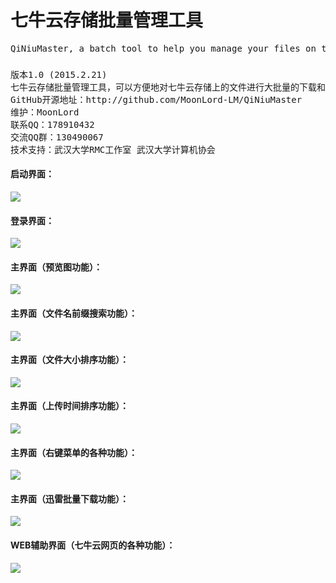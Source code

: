 <H1>七牛云存储批量管理工具</H1>
<pre>QiNiuMaster, a batch tool to help you manage your files on the QiNiu Cloud Storage easily.</pre>
<H3>   </H3>
<pre>
版本1.0 (2015.2.21)
七牛云存储批量管理工具，可以方便地对七牛云存储上的文件进行大批量的下载和删除等操作。
GitHub开源地址：http://github.com/MoonLord-LM/QiNiuMaster
维护：MoonLord
联系QQ：178910432
交流QQ群：130490067 
技术支持：武汉大学RMC工作室 武汉大学计算机协会
</pre>
<H4>   </H4>
<H4>启动界面：</H4>
<A href="https://github.com/MoonLord-LM/QiNiuMaster/blob/master/%E4%B8%83%E7%89%9B%E4%BA%91%E5%AD%98%E5%82%A8%E6%89%B9%E9%87%8F%E7%AE%A1%E7%90%86%E5%B7%A5%E5%85%B7%EF%BC%88C%23%E6%BA%90%E7%A0%81%EF%BC%89/%E6%B5%8B%E8%AF%95%E6%88%AA%E5%9B%BE/QQ%E6%88%AA%E5%9B%BE20150221190015.jpg">
<IMG src="https://github.com/MoonLord-LM/QiNiuMaster/blob/master/%E4%B8%83%E7%89%9B%E4%BA%91%E5%AD%98%E5%82%A8%E6%89%B9%E9%87%8F%E7%AE%A1%E7%90%86%E5%B7%A5%E5%85%B7%EF%BC%88C%23%E6%BA%90%E7%A0%81%EF%BC%89/%E6%B5%8B%E8%AF%95%E6%88%AA%E5%9B%BE/QQ%E6%88%AA%E5%9B%BE20150221190015.jpg?raw=true"></IMG>
</A>
<H4>登录界面：</H4>
<A href="https://github.com/MoonLord-LM/QiNiuMaster/blob/master/%E4%B8%83%E7%89%9B%E4%BA%91%E5%AD%98%E5%82%A8%E6%89%B9%E9%87%8F%E7%AE%A1%E7%90%86%E5%B7%A5%E5%85%B7%EF%BC%88C%23%E6%BA%90%E7%A0%81%EF%BC%89/%E6%B5%8B%E8%AF%95%E6%88%AA%E5%9B%BE/QQ%E6%88%AA%E5%9B%BE20150221190037.jpg">
<IMG src="https://github.com/MoonLord-LM/QiNiuMaster/blob/master/%E4%B8%83%E7%89%9B%E4%BA%91%E5%AD%98%E5%82%A8%E6%89%B9%E9%87%8F%E7%AE%A1%E7%90%86%E5%B7%A5%E5%85%B7%EF%BC%88C%23%E6%BA%90%E7%A0%81%EF%BC%89/%E6%B5%8B%E8%AF%95%E6%88%AA%E5%9B%BE/QQ%E6%88%AA%E5%9B%BE20150221190037.jpg?raw=true"></IMG>
</A>
<H4>主界面（预览图功能）：</H4>
<A href="https://github.com/MoonLord-LM/QiNiuMaster/blob/master/%E4%B8%83%E7%89%9B%E4%BA%91%E5%AD%98%E5%82%A8%E6%89%B9%E9%87%8F%E7%AE%A1%E7%90%86%E5%B7%A5%E5%85%B7%EF%BC%88C%23%E6%BA%90%E7%A0%81%EF%BC%89/%E6%B5%8B%E8%AF%95%E6%88%AA%E5%9B%BE/QQ%E6%88%AA%E5%9B%BE20150221190103.jpg">
<IMG src="https://github.com/MoonLord-LM/QiNiuMaster/blob/master/%E4%B8%83%E7%89%9B%E4%BA%91%E5%AD%98%E5%82%A8%E6%89%B9%E9%87%8F%E7%AE%A1%E7%90%86%E5%B7%A5%E5%85%B7%EF%BC%88C%23%E6%BA%90%E7%A0%81%EF%BC%89/%E6%B5%8B%E8%AF%95%E6%88%AA%E5%9B%BE/QQ%E6%88%AA%E5%9B%BE20150221190103.jpg?raw=true"></IMG>
</A>
<H4>主界面（文件名前缀搜索功能）：</H4>
<A href="https://github.com/MoonLord-LM/QiNiuMaster/blob/master/%E4%B8%83%E7%89%9B%E4%BA%91%E5%AD%98%E5%82%A8%E6%89%B9%E9%87%8F%E7%AE%A1%E7%90%86%E5%B7%A5%E5%85%B7%EF%BC%88C%23%E6%BA%90%E7%A0%81%EF%BC%89/%E6%B5%8B%E8%AF%95%E6%88%AA%E5%9B%BE/QQ%E6%88%AA%E5%9B%BE20150221190127.jpg">
<IMG src="https://github.com/MoonLord-LM/QiNiuMaster/blob/master/%E4%B8%83%E7%89%9B%E4%BA%91%E5%AD%98%E5%82%A8%E6%89%B9%E9%87%8F%E7%AE%A1%E7%90%86%E5%B7%A5%E5%85%B7%EF%BC%88C%23%E6%BA%90%E7%A0%81%EF%BC%89/%E6%B5%8B%E8%AF%95%E6%88%AA%E5%9B%BE/QQ%E6%88%AA%E5%9B%BE20150221190127.jpg?raw=true"></IMG>
</A>
<H4>主界面（文件大小排序功能）：</H4>
<A href="https://github.com/MoonLord-LM/QiNiuMaster/blob/master/%E4%B8%83%E7%89%9B%E4%BA%91%E5%AD%98%E5%82%A8%E6%89%B9%E9%87%8F%E7%AE%A1%E7%90%86%E5%B7%A5%E5%85%B7%EF%BC%88C%23%E6%BA%90%E7%A0%81%EF%BC%89/%E6%B5%8B%E8%AF%95%E6%88%AA%E5%9B%BE/QQ%E6%88%AA%E5%9B%BE20150221190358.jpg">
<IMG src="https://github.com/MoonLord-LM/QiNiuMaster/blob/master/%E4%B8%83%E7%89%9B%E4%BA%91%E5%AD%98%E5%82%A8%E6%89%B9%E9%87%8F%E7%AE%A1%E7%90%86%E5%B7%A5%E5%85%B7%EF%BC%88C%23%E6%BA%90%E7%A0%81%EF%BC%89/%E6%B5%8B%E8%AF%95%E6%88%AA%E5%9B%BE/QQ%E6%88%AA%E5%9B%BE20150221190358.jpg?raw=true"></IMG>
</A>
<H4>主界面（上传时间排序功能）：</H4>
<A href="https://github.com/MoonLord-LM/QiNiuMaster/blob/master/%E4%B8%83%E7%89%9B%E4%BA%91%E5%AD%98%E5%82%A8%E6%89%B9%E9%87%8F%E7%AE%A1%E7%90%86%E5%B7%A5%E5%85%B7%EF%BC%88C%23%E6%BA%90%E7%A0%81%EF%BC%89/%E6%B5%8B%E8%AF%95%E6%88%AA%E5%9B%BE/QQ%E6%88%AA%E5%9B%BE20150221190405.jpg">
<IMG src="https://github.com/MoonLord-LM/QiNiuMaster/blob/master/%E4%B8%83%E7%89%9B%E4%BA%91%E5%AD%98%E5%82%A8%E6%89%B9%E9%87%8F%E7%AE%A1%E7%90%86%E5%B7%A5%E5%85%B7%EF%BC%88C%23%E6%BA%90%E7%A0%81%EF%BC%89/%E6%B5%8B%E8%AF%95%E6%88%AA%E5%9B%BE/QQ%E6%88%AA%E5%9B%BE20150221190405.jpg?raw=true"></IMG>
</A>
<H4>主界面（右键菜单的各种功能）：</H4>
<A href="https://github.com/MoonLord-LM/QiNiuMaster/blob/master/%E4%B8%83%E7%89%9B%E4%BA%91%E5%AD%98%E5%82%A8%E6%89%B9%E9%87%8F%E7%AE%A1%E7%90%86%E5%B7%A5%E5%85%B7%EF%BC%88C%23%E6%BA%90%E7%A0%81%EF%BC%89/%E6%B5%8B%E8%AF%95%E6%88%AA%E5%9B%BE/QQ%E6%88%AA%E5%9B%BE20150221190406.jpg">
<IMG src="https://github.com/MoonLord-LM/QiNiuMaster/blob/master/%E4%B8%83%E7%89%9B%E4%BA%91%E5%AD%98%E5%82%A8%E6%89%B9%E9%87%8F%E7%AE%A1%E7%90%86%E5%B7%A5%E5%85%B7%EF%BC%88C%23%E6%BA%90%E7%A0%81%EF%BC%89/%E6%B5%8B%E8%AF%95%E6%88%AA%E5%9B%BE/QQ%E6%88%AA%E5%9B%BE20150221190406.jpg?raw=true"></IMG>
</A>
<H4>主界面（迅雷批量下载功能）：</H4>
<A href="https://github.com/MoonLord-LM/QiNiuMaster/blob/master/%E4%B8%83%E7%89%9B%E4%BA%91%E5%AD%98%E5%82%A8%E6%89%B9%E9%87%8F%E7%AE%A1%E7%90%86%E5%B7%A5%E5%85%B7%EF%BC%88C%23%E6%BA%90%E7%A0%81%EF%BC%89/%E6%B5%8B%E8%AF%95%E6%88%AA%E5%9B%BE/QQ%E6%88%AA%E5%9B%BE20150221190407.jpg">
<IMG src="https://github.com/MoonLord-LM/QiNiuMaster/blob/master/%E4%B8%83%E7%89%9B%E4%BA%91%E5%AD%98%E5%82%A8%E6%89%B9%E9%87%8F%E7%AE%A1%E7%90%86%E5%B7%A5%E5%85%B7%EF%BC%88C%23%E6%BA%90%E7%A0%81%EF%BC%89/%E6%B5%8B%E8%AF%95%E6%88%AA%E5%9B%BE/QQ%E6%88%AA%E5%9B%BE20150221190407.jpg?raw=true"></IMG>
</A>
<H4>WEB辅助界面（七牛云网页的各种功能）：</H4>
<A href="https://github.com/MoonLord-LM/QiNiuMaster/blob/master/%E4%B8%83%E7%89%9B%E4%BA%91%E5%AD%98%E5%82%A8%E6%89%B9%E9%87%8F%E7%AE%A1%E7%90%86%E5%B7%A5%E5%85%B7%EF%BC%88C%23%E6%BA%90%E7%A0%81%EF%BC%89/%E6%B5%8B%E8%AF%95%E6%88%AA%E5%9B%BE/QQ%E6%88%AA%E5%9B%BE20150221190829.jpg">
<IMG src="https://github.com/MoonLord-LM/QiNiuMaster/blob/master/%E4%B8%83%E7%89%9B%E4%BA%91%E5%AD%98%E5%82%A8%E6%89%B9%E9%87%8F%E7%AE%A1%E7%90%86%E5%B7%A5%E5%85%B7%EF%BC%88C%23%E6%BA%90%E7%A0%81%EF%BC%89/%E6%B5%8B%E8%AF%95%E6%88%AA%E5%9B%BE/QQ%E6%88%AA%E5%9B%BE20150221190829.jpg?raw=true"></IMG>
</A>
